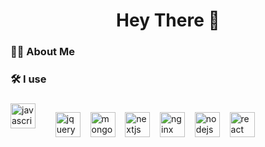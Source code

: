 <h1 align="center">Hey There 👋</h1>

###

<h3 align="left">👩‍💻 About Me</h3>

###

<h3 align="left">🛠 I use</h3>

###

<div align="left" style="display: flex; flex-wrap: wrap; gap: 20px;">
  <img src="https://cdn.jsdelivr.net/gh/devicons/devicon/icons/javascript/javascript-original.svg" height="40" alt="javascript logo"  />
  
&nbsp;&nbsp;
<img src="https://cdn.jsdelivr.net/gh/devicons/devicon/icons/jquery/jquery-original.svg" height="40" alt="jquery logo"  />
&nbsp;&nbsp;
  <img src="https://cdn.jsdelivr.net/gh/devicons/devicon/icons/mongodb/mongodb-original.svg" height="40" alt="mongodb logo"  />
&nbsp;&nbsp;
  <img src="https://cdn.jsdelivr.net/gh/devicons/devicon/icons/nextjs/nextjs-original.svg" height="40" alt="nextjs logo"  />
&nbsp;&nbsp;
  <img src="https://cdn.jsdelivr.net/gh/devicons/devicon/icons/nginx/nginx-original.svg" height="40" alt="nginx logo"  />
&nbsp;&nbsp;
  <img src="https://cdn.jsdelivr.net/gh/devicons/devicon/icons/nodejs/nodejs-original.svg" height="40" alt="nodejs logo"  />
&nbsp;&nbsp;
  <img src="https://cdn.jsdelivr.net/gh/devicons/devicon/icons/react/react-original.svg" height="40" alt="react logo"  />
</div>

###


